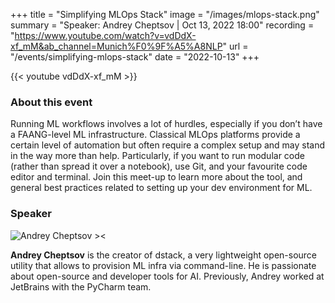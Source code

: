 +++
title = "Simplifying MLOps Stack"
image = "/images/mlops-stack.png"
summary = "Speaker: Andrey Cheptsov | Oct 13, 2022 18:00"
recording = "https://www.youtube.com/watch?v=vdDdX-xf_mM&ab_channel=Munich%F0%9F%A5%A8NLP"
url = "/events/simplifying-mlops-stack"
date = "2022-10-13"
+++

<!--more-->

{{< youtube vdDdX-xf_mM >}}


### About this event

Running ML workflows involves a lot of hurdles, especially if you don’t have a FAANG-level ML infrastructure. Classical MLOps platforms provide a certain level of automation but often require a complex setup and may stand in the way more than help. Particularly, if you want to run modular code (rather than spread it over a notebook), use Git, and your favourite code editor and terminal. Join this meet-up to learn more about the tool, and general best practices related to setting up your dev environment for ML.

### Speaker

![Andrey Cheptsov ><](/images/andrey-cheptsov.jpeg)

**Andrey Cheptsov** is the creator of dstack, a very lightweight open-source utility that allows to provision ML infra via command-line. He is passionate about open-source and developer tools for AI. Previously, Andrey worked at JetBrains with the PyCharm team.